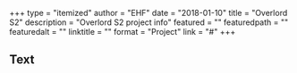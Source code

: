 +++
type = "itemized"
author = "EHF"
date = "2018-01-10"
title = "Overlord S2"
description = "Overlord S2 project info"
featured = ""
featuredpath = ""
featuredalt = ""
linktitle = ""
format = "Project"
link = "#"
+++

## Text
